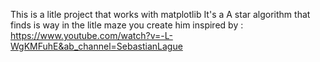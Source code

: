  This is a litle project that works with matplotlib
It's a A star algorithm that finds is way in the litle maze you create him
inspired by : https://www.youtube.com/watch?v=-L-WgKMFuhE&ab_channel=SebastianLague
